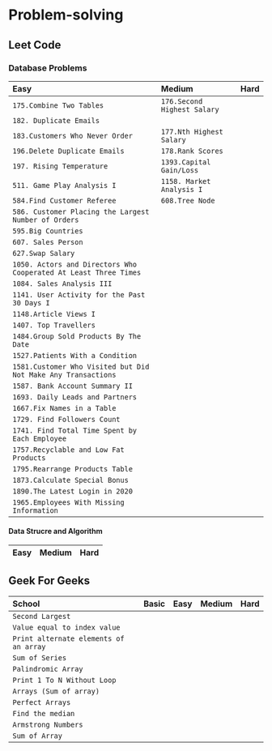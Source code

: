 # Problem-solving
  ## Leet Code
 
 ### Database Problems
 
  |Easy|Medium|Hard|
  | :------------ | :----------- | :-------- |
  |`175.Combine Two Tables`| `176.Second Highest Salary` |  |
  |`182. Duplicate Emails`|||
  |`183.Customers Who Never Order`| `177.Nth Highest Salary` |  |
  |`196.Delete Duplicate Emails`| `178.Rank Scores` |  |
  |`197. Rising Temperature`|`1393.Capital Gain/Loss`||
  |`511. Game Play Analysis I`|`1158. Market Analysis I`||
  |`584.Find Customer Referee` | `608.Tree Node` |  |
  |`586. Customer Placing the Largest Number of Orders`|||
  |`595.Big Countries` |   |  |
  |`607. Sales Person`|||
  |`627.Swap Salary` |   |  |
  |`1050. Actors and Directors Who Cooperated At Least Three Times`|||
  |`1084. Sales Analysis III`|||
  |`1141. User Activity for the Past 30 Days I`|||
  |`1148.Article Views I `|   |  |
  |`1407. Top Travellers`|||
  |`1484.Group Sold Products By The Date`|   |  |
  |`1527.Patients With a Condition `|   |  |
  |`1581.Customer Who Visited but Did Not Make Any Transactions` |   |  |
  |`1587. Bank Account Summary II`|||
  |`1693. Daily Leads and Partners`|||
  |`1667.Fix Names in a Table` |   |  |
  |`1729. Find Followers Count`|||
  |`1741. Find Total Time Spent by Each Employee`|||
  |`1757.Recyclable and Low Fat Products` |   |  |
  |`1795.Rearrange Products Table` |   |  |
  |`1873.Calculate Special Bonus`|   |  |
  |`1890.The Latest Login in 2020`|   |  |
  |`1965.Employees With Missing Information`|   |  |
  
  
         


  #### Data Strucre and Algorithm
  |Easy|Medium|Hard|
  | :------------ |   :-----------       | :-------- |
 

 ## Geek For Geeks
 |School|Basic|Easy|Medium|Hard|
 | :---- |   :--- | :--- | :--- | :--- |
 |`Second Largest`|||||
 |`Value equal to index value`|||||
 |`Print alternate elements of an array`|||||
 |`Sum of Series`|||||
 |`Palindromic Array`|||||
 |`Print 1 To N Without Loop`|||||
 |`Arrays (Sum of array)`|||||
 |`Perfect Arrays`|||||
 |`Find the median`|||||
 |`Armstrong Numbers`|||||
 |`Sum of Array`|||||

 

  
